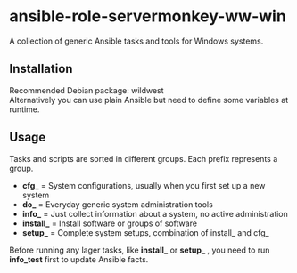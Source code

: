 # ansible-role-servermonkey-ww-win

A collection of generic Ansible tasks and tools for Windows systems.  

## Installation

Recommended Debian package: wildwest  
Alternatively you can use plain Ansible but need to define some variables at runtime.

## Usage

Tasks and scripts are sorted in different groups. Each prefix represents a group.

* **cfg_** = System configurations, usually when you first set up a new system
* **do_** = Everyday generic system administration tools
* **info_** = Just collect information about a system, no active administration
* **install_** = Install software or groups of software
* **setup_** = Complete system setups, combination of install_ and cfg_

Before running any lager tasks, like **install_** or **setup_** , you need to run **info_test** first to update Ansible facts.
